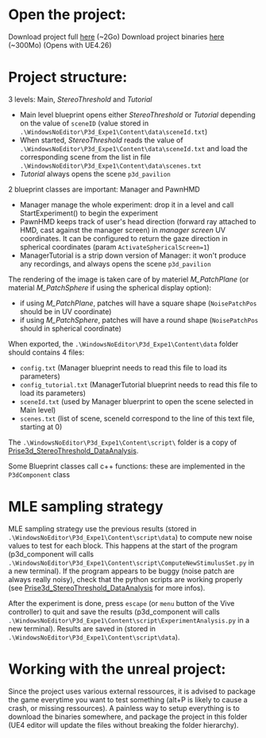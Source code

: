 # Open the project:

Download project full [here](https://pcsbox.univ-littoral.fr/d/6f101579cefe4e4493dd/) (~2Go)
Download project binaries [here](https://pcsbox.univ-littoral.fr/d/8371eaeb76da40f585d2/) (~300Mo)
(Opens with UE4.26)

# Project structure:

3 levels: Main, *StereoThreshold* and *Tutorial*
* Main level blueprint opens either *StereoThreshold* or *Tutorial* depending on the value of ```sceneID``` (value stored in ```.\WindowsNoEditor\P3d_Expe1\Content\data\sceneId.txt```)
* When started, *StereoThreshold* reads the value of ```.\WindowsNoEditor\P3d_Expe1\Content\data\sceneId.txt``` and load the corresponding scene from the list in file ```.\WindowsNoEditor\P3d_Expe1\Content\data\scenes.txt```
* *Tutorial* always opens the scene ```p3d_pavilion```

2 blueprint classes are important: Manager and PawnHMD
* Manager manage the whole experiment: drop it in a level and call StartExperiment() to begin the experiment
* PawnHMD keeps track of user's head direction (forward ray attached to HMD, cast against the manager screen) in *manager screen* UV coordinates. It can be configured to return the gaze direction in spherical coordinates (param ```ActivateSphericalScreen=1```)
* ManagerTutorial is a strip down version of Manager: it won't produce any recordings, and always opens the scene ```p3d_pavilion```

The rendering of the image is taken care of by materiel *M_PatchPlane* (or material *M_PatchSphere* if using the spherical display option): 
* if using *M_PatchPlane*, patches will have a square shape (```NoisePatchPos``` should be in UV coordinate)
* if using *M_PatchSphere*, patches will have a round shape (```NoisePatchPos``` should in spherical coordinate)

When exported, the ```.\WindowsNoEditor\P3d_Expe1\Content\data``` folder should contains 4 files:
* ```config.txt``` (Manager blueprint needs to read this file to load its parameters)
* ```config_tutorial.txt``` (ManagerTutorial blueprint needs to read this file to load its parameters)
* ```sceneId.txt``` (used by Manager bluerprint to open the scene selected in Main level)
* ```scenes.txt``` (list of scene, sceneId correspond to the line of this text file, starting at 0)

The ```.\WindowsNoEditor\P3d_Expe1\Content\script\``` folder is a copy of [Prise3d_StereoThreshold_DataAnalysis](https://github.com/QuentinHuan/Prise3d_StereoThreshold_DataAnalysis).

Some Blueprint classes call c++ functions: these are implemented in the ```P3dComponent``` class

# MLE sampling strategy

MLE sampling strategy use the previous results (stored in ```.\WindowsNoEditor\P3d_Expe1\Content\script\data```) to compute new noise values to test for each block. This happens at the start of the program (p3d_component will calls ```.\WindowsNoEditor\P3d_Expe1\Content\script\ComputeNewStimulusSet.py``` in a new terminal). If the program appears to be buggy (noise patch are always really noisy), check that the python scripts are working properly (see [Prise3d_StereoThreshold_DataAnalysis](https://github.com/QuentinHuan/Prise3d_StereoThreshold_DataAnalysis) for more infos).

After the experiment is done, press ```escape``` (or ```menu``` button of the Vive controller) to quit and save the results (p3d_component will calls ```.\WindowsNoEditor\P3d_Expe1\Content\script\ExperimentAnalysis.py``` in a new terminal). Results are saved in (stored in ```.\WindowsNoEditor\P3d_Expe1\Content\script\data```).

# Working with the unreal project:

Since the project uses various external ressources, it is advised to package the game everytime you want to test something (alt+P is likely to cause a crash, or missing ressources). A painless way to setup everything is to download the binaries somewhere, and package the project in this folder (UE4 editor will update the files without breaking the folder hierarchy).

